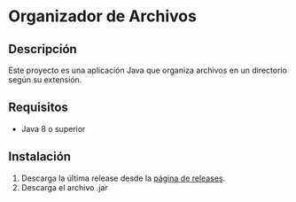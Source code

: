 # Organizador de Archivos

## Descripción
Este proyecto es una aplicación Java que organiza archivos en un directorio según su extensión.

## Requisitos
- Java 8 o superior

## Instalación
1. Descarga la última release desde la [página de releases](https://github.com/marceloriv/OrganizadorArhivos/releases).
2. Descarga el archivo .jar
